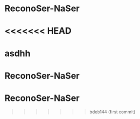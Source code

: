 # ReconoSer-NaSer
<<<<<<< HEAD
=======
# asdhh
# ReconoSer-NaSer
# ReconoSer-NaSer
>>>>>>> bdeb144 (first commit)
